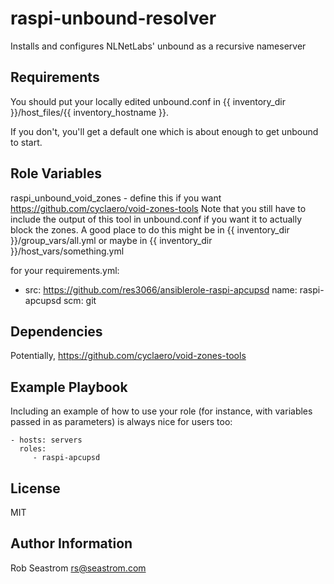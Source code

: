 raspi-unbound-resolver
=========

Installs and configures NLNetLabs' unbound as a recursive nameserver

Requirements
------------

You should put your locally edited unbound.conf in {{ inventory_dir }}/host_files/{{ inventory_hostname }}.

If you don't, you'll get a default one which is about enough to get unbound to start.

Role Variables
--------------

raspi_unbound_void_zones - define this if you want https://github.com/cyclaero/void-zones-tools
Note that you still have to include the output of this tool in unbound.conf if you want
it to actually block the zones.  A good place to do this might be in {{ inventory_dir }}/group_vars/all.yml
or maybe in {{ inventory_dir }}/host_vars/something.yml


for your requirements.yml:

- src: https://github.com/res3066/ansiblerole-raspi-apcupsd
  name: raspi-apcupsd
  scm: git


Dependencies
------------

Potentially, https://github.com/cyclaero/void-zones-tools



Example Playbook
----------------

Including an example of how to use your role (for instance, with variables passed in as parameters) is always nice for users too:

    - hosts: servers
      roles:
         - raspi-apcupsd

License
-------

MIT

Author Information
------------------

Rob Seastrom <rs@seastrom.com>

